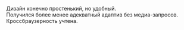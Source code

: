 Дизайн конечно простенький, но удобный.<br>
Получился более менее адекватный адаптив без медиа-запросов.
Кроссбраузерность учтена.
